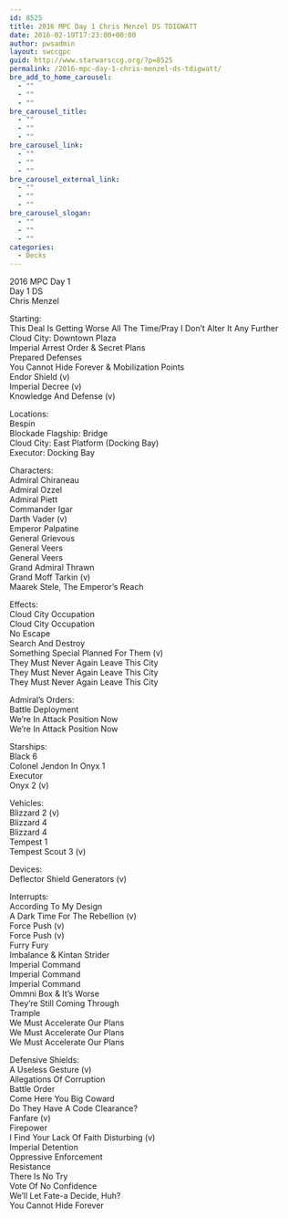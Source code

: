 ```yaml
---
id: 8525
title: 2016 MPC Day 1 Chris Menzel DS TDIGWATT
date: 2016-02-19T17:23:00+00:00
author: pwsadmin
layout: swccgpc
guid: http://www.starwarsccg.org/?p=8525
permalink: /2016-mpc-day-1-chris-menzel-ds-tdigwatt/
bre_add_to_home_carousel:
  - ""
  - ""
  - ""
bre_carousel_title:
  - ""
  - ""
  - ""
bre_carousel_link:
  - ""
  - ""
  - ""
bre_carousel_external_link:
  - ""
  - ""
  - ""
bre_carousel_slogan:
  - ""
  - ""
  - ""
categories:
  - Decks
---
```

2016 MPC Day 1  
Day 1 DS  
Chris Menzel

Starting:  
This Deal Is Getting Worse All The Time/Pray I Don&#8217;t Alter It Any Further  
Cloud City: Downtown Plaza  
Imperial Arrest Order & Secret Plans  
Prepared Defenses  
You Cannot Hide Forever & Mobilization Points  
Endor Shield (v)  
Imperial Decree (v)  
Knowledge And Defense (v)

Locations:  
Bespin  
Blockade Flagship: Bridge  
Cloud City: East Platform (Docking Bay)  
Executor: Docking Bay

Characters:  
Admiral Chiraneau  
Admiral Ozzel  
Admiral Piett  
Commander Igar  
Darth Vader (v)  
Emperor Palpatine  
General Grievous  
General Veers  
General Veers  
Grand Admiral Thrawn  
Grand Moff Tarkin (v)  
Maarek Stele, The Emperor&#8217;s Reach

Effects:  
Cloud City Occupation  
Cloud City Occupation  
No Escape  
Search And Destroy  
Something Special Planned For Them (v)  
They Must Never Again Leave This City  
They Must Never Again Leave This City  
They Must Never Again Leave This City

Admiral&#8217;s Orders:  
Battle Deployment  
We&#8217;re In Attack Position Now  
We&#8217;re In Attack Position Now

Starships:  
Black 6  
Colonel Jendon In Onyx 1  
Executor  
Onyx 2 (v)

Vehicles:  
Blizzard 2 (v)  
Blizzard 4  
Blizzard 4  
Tempest 1  
Tempest Scout 3 (v)

Devices:  
Deflector Shield Generators (v)

Interrupts:  
According To My Design  
A Dark Time For The Rebellion (v)  
Force Push (v)  
Force Push (v)  
Furry Fury  
Imbalance & Kintan Strider  
Imperial Command  
Imperial Command  
Imperial Command  
Ommni Box & It&#8217;s Worse  
They&#8217;re Still Coming Through  
Trample  
We Must Accelerate Our Plans  
We Must Accelerate Our Plans  
We Must Accelerate Our Plans

Defensive Shields:  
A Useless Gesture (v)  
Allegations Of Corruption  
Battle Order  
Come Here You Big Coward  
Do They Have A Code Clearance?  
Fanfare (v)  
Firepower  
I Find Your Lack Of Faith Disturbing (v)  
Imperial Detention  
Oppressive Enforcement  
Resistance  
There Is No Try  
Vote Of No Confidence  
We&#8217;ll Let Fate-a Decide, Huh?  
You Cannot Hide Forever